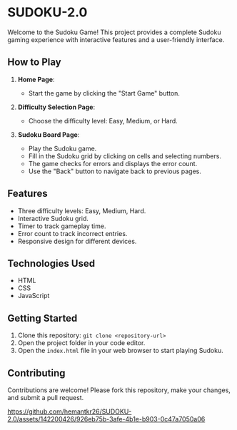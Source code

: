# SUDOKU-2.0
Welcome to the Sudoku Game! This project provides a complete Sudoku gaming experience with interactive features and a user-friendly interface.

## How to Play

1. **Home Page**: 
   - Start the game by clicking the "Start Game" button.

2. **Difficulty Selection Page**:
   - Choose the difficulty level: Easy, Medium, or Hard.

3. **Sudoku Board Page**:
   - Play the Sudoku game.
   - Fill in the Sudoku grid by clicking on cells and selecting numbers.
   - The game checks for errors and displays the error count.
   - Use the "Back" button to navigate back to previous pages.

## Features

- Three difficulty levels: Easy, Medium, Hard.
- Interactive Sudoku grid.
- Timer to track gameplay time.
- Error count to track incorrect entries.
- Responsive design for different devices.

## Technologies Used

- HTML
- CSS
- JavaScript

## Getting Started

1. Clone this repository: `git clone <repository-url>`
2. Open the project folder in your code editor.
3. Open the `index.html` file in your web browser to start playing Sudoku.

## Contributing

Contributions are welcome! Please fork this repository, make your changes, and submit a pull request.

https://github.com/hemantkr26/SUDOKU-2.0/assets/142200426/926eb75b-3afe-4b1e-b903-0c47a7050a06


